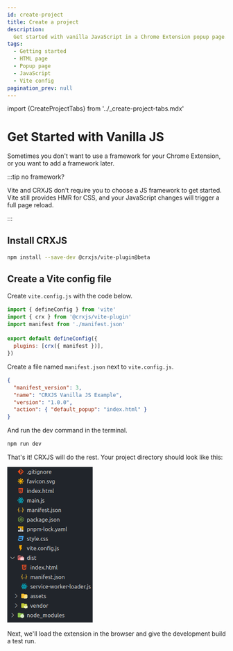 ```yaml
---
id: create-project
title: Create a project
description:
  Get started with vanilla JavaScript in a Chrome Extension popup page.
tags:
  - Getting started
  - HTML page
  - Popup page
  - JavaScript
  - Vite config
pagination_prev: null
---
```


import {CreateProjectTabs} from '../\_create-project-tabs.mdx'

# Get Started with Vanilla JS

Sometimes you don't want to use a framework for your Chrome Extension, or you
want to add a framework later.

:::tip no framework?

Vite and CRXJS don't require you to choose a JS framework to get started. Vite
still provides HMR for CSS, and your JavaScript changes will trigger a full page
reload.

:::

<CreateProjectTabs projectType="vanilla JS"/>

## Install CRXJS

```sh
npm install --save-dev @crxjs/vite-plugin@beta
```

## Create a Vite config file

Create `vite.config.js` with the code below.

```js title=vite.config.js
import { defineConfig } from 'vite'
import { crx } from '@crxjs/vite-plugin'
import manifest from './manifest.json'

export default defineConfig({
  plugins: [crx({ manifest })],
})
```

Create a file named `manifest.json` next to `vite.config.js`.

```json title=manifest.json
{
  "manifest_version": 3,
  "name": "CRXJS Vanilla JS Example",
  "version": "1.0.0",
  "action": { "default_popup": "index.html" }
}
```

And run the dev command in the terminal.

```sh
npm run dev
```

That's it! CRXJS will do the rest. Your project directory should look like this:

![Vite-CRXJS Vanilla JavaScript Project Files](./assets/crxjs-vanilla-files.png)

Next, we'll load the extension in the browser and give the development build a
test run.
